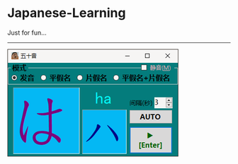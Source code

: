 # Japanese-Learning

Just for fun...  
****
![image](https://github.com/FatTornado/Japanese-Learning/blob/master/screen.png)

